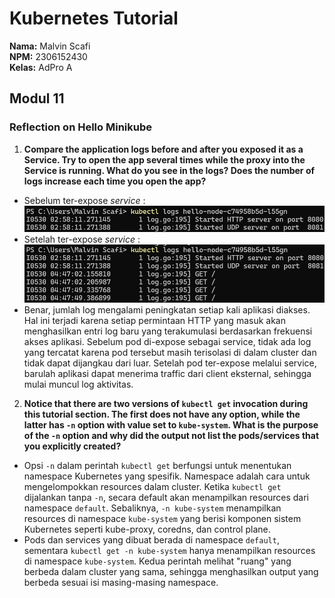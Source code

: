 # Kubernetes Tutorial
**Nama:**   Malvin Scafi<br>
**NPM:**    2306152430<br>
**Kelas:**  AdPro A<br>

## Modul 11
### Reflection on Hello Minikube
1. **Compare the application logs before and after you exposed it as a Service. Try to open the app several times while the proxy into the Service is running. What do you see in the logs? Does the number of logs increase each time you open the app?**
- Sebelum ter-expose *service* : 
![](Before.png)
- Setelah ter-expose *service* : 
![](After.png)
- Benar, jumlah log mengalami peningkatan setiap kali aplikasi diakses. Hal ini terjadi karena setiap permintaan HTTP yang masuk akan menghasilkan entri log baru yang terakumulasi berdasarkan frekuensi akses aplikasi. Sebelum pod di-expose sebagai service, tidak ada log yang tercatat karena pod tersebut masih terisolasi di dalam cluster dan tidak dapat dijangkau dari luar. Setelah pod ter-expose melalui service, barulah aplikasi dapat menerima traffic dari client eksternal, sehingga mulai muncul log aktivitas.

2. **Notice that there are two versions of `kubectl get` invocation during this tutorial section. The first does not have any option, while the latter has `-n` option with value set to `kube-system`. What is the purpose of the `-n` option and why did the output not list the pods/services that you explicitly created?**
- Opsi `-n` dalam perintah `kubectl get` berfungsi untuk menentukan namespace Kubernetes yang spesifik. Namespace adalah cara untuk mengelompokkan resources dalam cluster. Ketika `kubectl get` dijalankan tanpa `-n`, secara default akan menampilkan resources dari namespace `default`. Sebaliknya, `-n kube-system` menampilkan resources di namespace `kube-system` yang berisi komponen sistem Kubernetes seperti kube-proxy, coredns, dan control plane.
- Pods dan services yang dibuat berada di namespace `default`, sementara `kubectl get -n kube-system` hanya menampilkan resources di namespace `kube-system`. Kedua perintah melihat "ruang" yang berbeda dalam cluster yang sama, sehingga menghasilkan output yang berbeda sesuai isi masing-masing namespace.